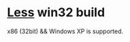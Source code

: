 # [Less](https://www.greenwoodsoftware.com/less/) win32 build

x86 (32bit) && Windows XP is supported.
